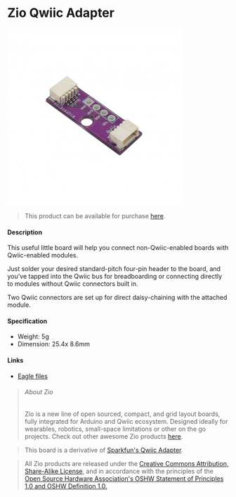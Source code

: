 # Zio Qwiic Adapter

![](4-pin-qwiic-adapter.png)

> This product can be available for purchase [here](https://www.smart-prototyping.com/Zio-Qwiic-Adapter.html).



#### Description

This useful little board will help you connect non-Qwiic-enabled boards with Qwiic-enabled modules.

Just solder your desired standard-pitch four-pin header to the board, and you’ve tapped into the Qwiic bus for breadboarding or connecting directly to modules without Qwiic connectors built in.

Two Qwiic connectors are set up for direct daisy-chaining with the attached module.




#### Specification

* Weight: 5g
* Dimension: 25.4x 8.6mm




#### Links

* [Eagle files](https://github.com/ZIOCC/Qwiic_Adapter)





> ###### About Zio
> Zio is a new line of open sourced, compact, and grid layout boards, fully integrated for Arduino and Qwiic ecosystem. Designed ideally for wearables, robotics, small-space limitations or other on the go projects. Check out other awesome Zio products [here](https://www.smart-prototyping.com/Zio).




> This board is a derivative of [Sparkfun's Qwiic Adapter](https://github.com/sparkfun/Qwiic_Adapter).

> All Zio products are released under the [Creative Commons Attribution, Share-Alike License](https://creativecommons.org/licenses/by-sa/4.0/), and in accordance with the principles of the [Open Source Hardware Association's OSHW Statement of Principles 1.0 and OSHW Definition 1.0.](https://www.oshwa.org/definition/)

